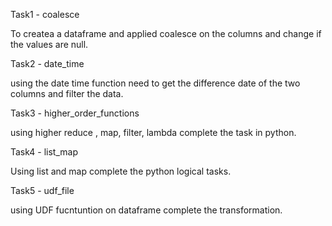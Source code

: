 Task1 - coalesce

To createa a dataframe and applied coalesce on the columns and change if the values are null.

Task2 - date_time

using the date time function need to get the difference date of the two columns and filter the data.

Task3 - higher_order_functions 

using higher reduce , map, filter, lambda complete the task in python.

Task4 - list_map

Using list and map complete the python logical tasks.

Task5 - udf_file

using UDF fucntuntion on dataframe complete the transformation.
